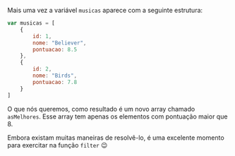 Mais uma vez a variável `musicas` aparece com a seguinte estrutura:

``` javascript
var musicas = [
	{
		id: 1,
		nome: "Believer",
		pontuacao: 8.5
	},
	{
		id: 2,
		nome: "Birds",
		pontuacao: 7.8
	}
]
```


O que nós queremos, como resultado é um novo array chamado `asMelhores`. Esse array tem apenas os elementos com pontuação maior que 8.

Embora existam muitas maneiras de resolvê-lo, é uma excelente momento para exercitar na função `filter` :wink: